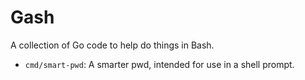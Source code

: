 # Gash

A collection of Go code to help do things in Bash.

- `cmd/smart-pwd`: A smarter pwd, intended for use in a shell
  prompt.
